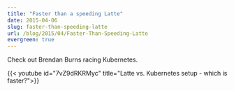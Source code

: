 ```yaml
---
title: "Faster than a speeding Latte"
date: 2015-04-06
slug: faster-than-speeding-latte
url: /blog/2015/04/Faster-Than-Speeding-Latte
evergreen: true
---
```


Check out Brendan Burns racing Kubernetes.

{{< youtube id="7vZ9dRKRMyc" title="Latte vs. Kubernetes setup - which is faster?">}}
